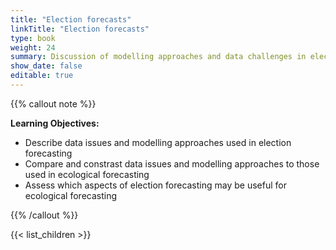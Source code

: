 ```yaml
---
title: "Election forecasts"
linkTitle: "Election forecasts"
type: book
weight: 24
summary: Discussion of modelling approaches and data challenges in election forecasting
show_date: false
editable: true
---
```


{{% callout note %}}

**Learning Objectives:**
* Describe data issues and modelling approaches used in election forecasting
* Compare and constrast data issues and modelling approaches to those used in ecological forecasting
* Assess which aspects of election forecasting may be useful for ecological forecasting

{{% /callout %}}

{{< list_children >}}
